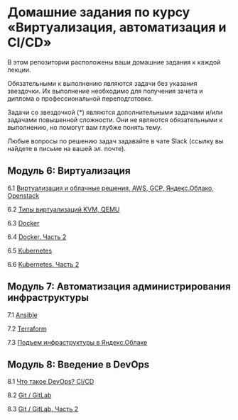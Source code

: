 # Домашние задания по курсу «Виртуализация, автоматизация и CI/CD» 

В этом репозитории расположены ваши домашние задания к каждой лекции. 

Обязательными к выполнению являются задачи без указания звездочки. Их выполнение необходимо для получения зачета и диплома о профессиональной переподготовке.

Задачи со звездочкой (*) являются дополнительными задачами и/или задачами повышенной сложности. Они не являются обязательными к выполнению, но помогут вам глубже понять тему.

Любые вопросы по решению задач задавайте в чате Slack (ссылку вы найдете в письме на вашей эл. почте).


## Модуль 6: Виртуализация

6.1 [Виртуализация и облачные решения. AWS, GCP, Яндекс.Облако, Openstack](https://github.com/netology-code/sdvps-homeworks/blob/main/6-01.md)

6.2 [Типы виртуализаций KVM, QEMU](https://github.com/netology-code/sdvps-homeworks/blob/main/6-02.md)

6.3 [Docker](https://github.com/netology-code/sdvps-homeworks/blob/main/6-03.md)

6.4 [Docker. Часть 2](https://github.com/netology-code/sdvps-homeworks/blob/main/6-04.md)

6.5 [Kubernetes](https://github.com/netology-code/sdvps-homeworks/blob/main/6-05.md)

6.6 [Kubernetes. Часть 2](https://github.com/netology-code/sdvps-homeworks/blob/main/6-06.md)


## Модуль 7: Автоматизация администрирования инфраструктуры

7.1 [Ansible]()

7.2 [Terraform]()

7.3 [Подъем инфраструктуры в Яндекс.Облаке]()

## Модуль 8: Введение в DevOps

8.1 [Что такое DevOps? CI/CD]()

8.2 [Git / GitLab]()

8.3 [Git / GitLab. Часть 2]()
